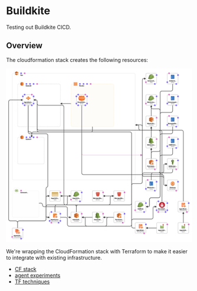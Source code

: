 # Buildkite

Testing out Buildkite CICD.

## Overview

The cloudformation stack creates the following resources:

![](./cloudformation/diagram.png)

We're wrapping the CloudFormation stack with Terraform to make it easier to integrate with existing infrastructure.

- [CF stack](https://github.com/buildkite/elastic-ci-stack-for-aws)
- [agent experiments](https://github.com/buildkite/agent/blob/master/EXPERIMENTS.md)
- [TF techniques](https://building.buildkite.com/terraform-techniques-with-buildkite-81c0d6619f24)
